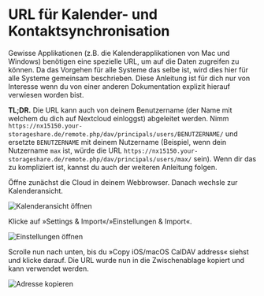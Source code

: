 # URL für Kalender- und Kontaktsynchronisation

Gewisse Applikationen (z.B. die Kalenderapplikationen von Mac und Windows) benötigen eine spezielle URL, um auf die Daten zugreifen zu können. Da das Vorgehen für alle Systeme das selbe ist, wird dies hier für alle Systeme gemeinsam beschrieben. Diese Anleitung ist für dich nur von Interesse wenn du von einer anderen Dokumentation explizit hierauf verwiesen worden bist.

**TL;DR.** Die URL kann auch von deinem Benutzername (der Name mit welchem du dich auf Nextcloud einloggst) abgeleitet werden. Nimm `https://nx15150.your-storageshare.de/remote.php/dav/principals/users/BENUTZERNAME/` und ersetzte `BENUTZERNAME` mit deinem Nutzername (Beispiel, wenn dein Nutzername `max` ist, würde die URL `https://nx15150.your-storageshare.de/remote.php/dav/principals/users/max/` sein). Wenn dir das zu kompliziert ist, kannst du auch der weiteren Anleitung folgen.

Öffne zunächst die Cloud in deinem Webbrowser. Danach wechsle zur Kalenderansicht.

![Kalenderansicht öffnen](./assets/calurl-01.png)

Klicke auf »Settings & Import«/»Einstellungen & Import«.

![Einstellungen öffnen](./assets/calurl-02.png)

Scrolle nun nach unten, bis du »Copy iOS/macOS CalDAV address« siehst und klicke darauf. Die URL wurde nun in die Zwischenablage kopiert und kann verwendet werden.

![Adresse kopieren](./assets/calurl-03.png)

